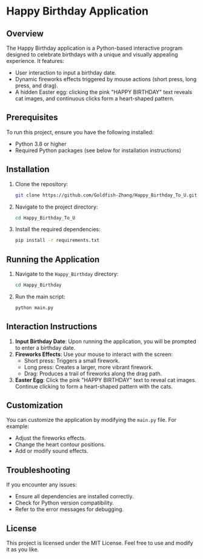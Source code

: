 # Happy Birthday Application

## Overview
The Happy Birthday application is a Python-based interactive program designed to celebrate birthdays with a unique and visually appealing experience. It features:
- User interaction to input a birthday date.
- Dynamic fireworks effects triggered by mouse actions (short press, long press, and drag).
- A hidden Easter egg: clicking the pink "HAPPY BIRTHDAY" text reveals cat images, and continuous clicks form a heart-shaped pattern.

## Prerequisites
To run this project, ensure you have the following installed:
- Python 3.8 or higher
- Required Python packages (see below for installation instructions)

## Installation
1. Clone the repository:
   ```bash
   git clone https://github.com/Goldfish-Zhang/Happy_Birthday_To_U.git
   ```
2. Navigate to the project directory:
   ```bash
   cd Happy_Birthday_To_U
   ```
3. Install the required dependencies:
   ```bash
   pip install -r requirements.txt
   ```

## Running the Application
1. Navigate to the `Happy_Birthday` directory:
   ```bash
   cd Happy_Birthday
   ```
2. Run the main script:
   ```bash
   python main.py
   ```

## Interaction Instructions
1. **Input Birthday Date**: Upon running the application, you will be prompted to enter a birthday date.
2. **Fireworks Effects**: Use your mouse to interact with the screen:
   - Short press: Triggers a small firework.
   - Long press: Creates a larger, more vibrant firework.
   - Drag: Produces a trail of fireworks along the drag path.
3. **Easter Egg**: Click the pink "HAPPY BIRTHDAY" text to reveal cat images. Continue clicking to form a heart-shaped pattern with the cats.

## Customization
You can customize the application by modifying the `main.py` file. For example:
- Adjust the fireworks effects.
- Change the heart contour positions.
- Add or modify sound effects.

## Troubleshooting
If you encounter any issues:
- Ensure all dependencies are installed correctly.
- Check for Python version compatibility.
- Refer to the error messages for debugging.

## License
This project is licensed under the MIT License. Feel free to use and modify it as you like.